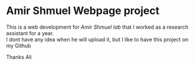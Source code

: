 <h1>Amir Shmuel Webpage project</h1>

This is a web development for <em>Amir Shmuel lab</em> that I worked as a research assistant for a year.<br/>
I dont have any idea when he will upload it, but I like to have this project on my Github

Thanks
Ali
